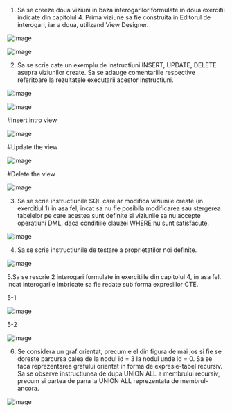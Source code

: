 1. Sa se creeze doua viziuni in baza interogarilor formulate in doua exercitii indicate din capitolul 4. Prima viziune sa fie construita in Editorul de interogari, iar a doua, utilizand View Designer.

![image](https://user-images.githubusercontent.com/43127951/50054348-a1c82680-0149-11e9-8430-839a6c683a4d.png)

![image](https://user-images.githubusercontent.com/43127951/50054354-b1e00600-0149-11e9-8fe3-4e1a3e26a5af.png)


2. Sa se scrie cate un exemplu de instructiuni INSERT, UPDATE, DELETE asupra viziunilor create. Sa se adauge comentariile respective referitoare la rezultatele executarii acestor instructiuni.

![image](https://user-images.githubusercontent.com/43127951/50054367-c91ef380-0149-11e9-9548-4818886392de.png)

![image](https://user-images.githubusercontent.com/43127951/50054375-d50ab580-0149-11e9-8b12-70f9a08c5704.png)

#Insert intro view

![image](https://user-images.githubusercontent.com/43127951/50054391-f370b100-0149-11e9-8ef1-819af368e9da.png)

#Update the view

![image](https://user-images.githubusercontent.com/43127951/50054398-0be0cb80-014a-11e9-956f-a2d100157002.png)


#Delete the view

![image](https://user-images.githubusercontent.com/43127951/50054403-2155f580-014a-11e9-8b4a-4cd58053e2d0.png)

3. Sa se scrie instructiunile SQL care ar modifica viziunile create (in exercitiul 1) in asa fel, incat sa nu fie posibila modificarea sau stergerea tabelelor pe care acestea sunt definite si viziunile sa nu accepte operatiuni DML, daca conditiile clauzei WHERE nu sunt satisfacute.

![image](https://user-images.githubusercontent.com/43127951/50054412-3b8fd380-014a-11e9-9f07-3fa8d34cf03e.png)

4. Sa se scrie instructiunile de testare a proprietatilor noi definite.

![image](https://user-images.githubusercontent.com/43127951/50054424-56fade80-014a-11e9-9bbb-619fc0e9ab49.png)


5.Sa se rescrie 2 interogari formulate in exercitiile din capitolul 4, in asa fel. incat interogarile imbricate sa fie redate sub forma expresiilor CTE.

5-1

![image](https://user-images.githubusercontent.com/43127951/50054434-6a0dae80-014a-11e9-9de2-04493f12475e.png)

5-2

![image](https://user-images.githubusercontent.com/43127951/50054441-7b56bb00-014a-11e9-809e-d74437e11225.png)


6. Se considera un graf orientat, precum e el din figura de mai jos si fie se doreste parcursa calea de la nodul id = 3 la nodul unde id = 0. Sa se faca reprezentarea grafului orientat in forma de expresie-tabel recursiv. Sa se observe instructiunea de dupa UNION ALL a membrului recursiv, precum si partea de pana la UNION ALL reprezentata de membrul-ancora.

![image](https://user-images.githubusercontent.com/43127951/50054449-932e3f00-014a-11e9-8ad0-59774cb897b8.png)
